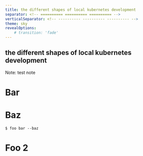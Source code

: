 ```yaml
---
title: the different shapes of local kubernetes development
separator: <!-- ========== ========== ========== -->
verticalSeparator: <!-- ---------- ---------- ---------- -->
theme: sky
revealOptions:
    # transition: 'fade'
---
```


## the different shapes of local kubernetes development

Note: test note

<!-- ========== ========== ========== -->

# Bar

<!-- ---------- ---------- ---------- -->

# Baz

```
$ foo bar --baz
```

<!-- ========== ========== ========== -->

# Foo 2
